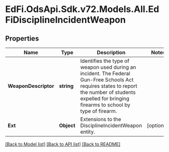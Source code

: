 # EdFi.OdsApi.Sdk.v72.Models.All.EdFiDisciplineIncidentWeapon

## Properties

Name | Type | Description | Notes
------------ | ------------- | ------------- | -------------
**WeaponDescriptor** | **string** | Identifies the type of weapon used during an incident. The Federal Gun-Free Schools Act requires states to report the number of students expelled for bringing firearms to school by type of firearm. | 
**Ext** | **Object** | Extensions to the DisciplineIncidentWeapon entity. | [optional] 

[[Back to Model list]](../README.md#documentation-for-models) [[Back to API list]](../README.md#documentation-for-api-endpoints) [[Back to README]](../README.md)

